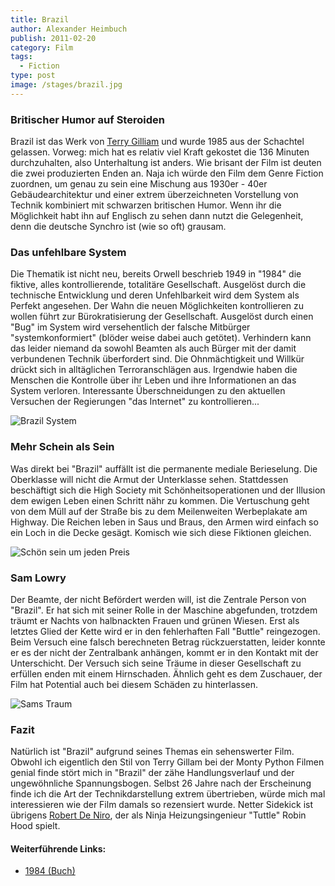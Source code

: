 ```yaml
---
title: Brazil
author: Alexander Heimbuch
publish: 2011-02-20
category: Film
tags:
  - Fiction
type: post
image: /stages/brazil.jpg
---
```


### Britischer Humor auf Steroiden

Brazil ist das Werk von [Terry Gilliam](http://de.wikipedia.org/wiki/Terry_Gilliam) und wurde 1985 aus der Schachtel gelassen. Vorweg: mich hat es relativ viel Kraft gekostet die 136 Minuten durchzuhalten, also Unterhaltung ist anders. Wie brisant der Film ist deuten die zwei produzierten Enden an. Naja ich würde den Film dem Genre Fiction zuordnen, um genau zu sein eine Mischung aus 1930er - 40er Gebäudearchitektur und einer extrem überzeichneten Vorstellung von Technik kombiniert mit schwarzen britischen Humor. Wenn ihr die Möglichkeit habt ihn auf Englisch zu sehen dann nutzt die Gelegenheit, denn die deutsche Synchro ist (wie so oft) grausam.

### Das unfehlbare System

Die Thematik ist nicht neu, bereits Orwell beschrieb 1949 in "1984" die fiktive, alles kontrollierende, totalitäre Gesellschaft. Ausgelöst durch die technische Entwicklung und deren Unfehlbarkeit wird dem System als Perfekt angesehen. Der Wahn die neuen Möglichkeiten kontrollieren zu wollen führt zur Bürokratisierung der Gesellschaft. Ausgelöst durch einen "Bug" im System wird versehentlich der falsche Mitbürger "systemkonformiert" (blöder weise dabei auch getötet). Verhindern kann das leider niemand da sowohl Beamten als auch Bürger mit der damit verbundenen Technik überfordert sind. Die Ohnmächtigkeit und Willkür drückt sich in alltäglichen Terroranschlägen aus. Irgendwie haben die Menschen die Kontrolle über ihr Leben und ihre Informationen an das System verloren. Interessante Überschneidungen zu den aktuellen Versuchen der Regierungen "das Internet" zu kontrollieren...

![Brazil System](~@assets/brazil/brazil-system.png)

### Mehr Schein als Sein

Was direkt bei "Brazil" auffällt ist die permanente mediale Berieselung. Die Oberklasse will nicht die Armut der Unterklasse sehen. Stattdessen beschäftigt sich die High Society mit Schönheitsoperationen und der Illusion dem ewigen Leben einen Schritt nähr zu kommen. Die Vertuschung geht von dem Müll auf der Straße bis zu dem Meilenweiten Werbeplakate am Highway. Die Reichen leben in Saus und Braus, den Armen wird einfach so ein Loch in die Decke gesägt. Komisch wie sich diese Fiktionen gleichen.

![Schön sein um jeden Preis](~@assets/brazil/brazil-schoenheit.jpg)

### Sam Lowry

Der Beamte, der nicht Befördert werden will, ist die Zentrale Person von "Brazil". Er hat sich mit seiner Rolle in der Maschine abgefunden, trotzdem träumt er Nachts von halbnackten Frauen und grünen Wiesen. Erst als letztes Glied der Kette wird er in den fehlerhaften Fall "Buttle" reingezogen. Beim Versuch eine falsch berechneten Betrag rückzuerstatten, leider konnte er es der nicht der Zentralbank anhängen, kommt er in den Kontakt mit der Unterschicht. Der Versuch sich seine Träume in dieser Gesellschaft zu erfüllen enden mit einem Hirnschaden. Ähnlich geht es dem Zuschauer, der Film hat Potential auch bei diesem Schäden zu hinterlassen.

![Sams Traum](~@assets/brazil/brazil-sam.jpg)

### Fazit

Natürlich ist "Brazil" aufgrund seines Themas ein sehenswerter Film. Obwohl ich eigentlich den Stil von Terry Gillam bei der Monty Python Filmen genial finde stört mich in "Brazil" der zähe Handlungsverlauf und der ungewöhnliche Spannungsbogen. Selbst 26 Jahre nach der Erscheinung finde ich die Art der Technikdarstellung extrem übertrieben, würde mich mal interessieren wie der Film damals so rezensiert wurde.
Netter Sidekick ist übrigens [Robert De Niro](http://de.wikipedia.org/wiki/Robert_De_Niro), der als Ninja Heizungsingenieur "Tuttle" Robin Hood spielt.


#### Weiterführende Links:

* [1984 (Buch)](/#/article/1984)
